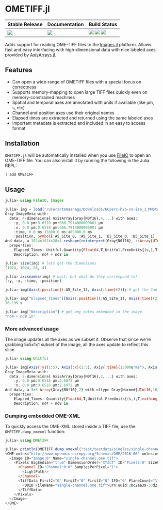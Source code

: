 # OMETIFF.jl

|**Stable Release**                                         | **Documentation**                 | **Build Status**                                              |
|:---------------------------------------------------|:----------------------------------|:--------------------------------------------------------------|
| ![](https://juliahub.com/docs/OMETIFF/version.svg) | [![][docs-stable-img]][docs-stable-url] | [![][status-img]][status-url] [![][ci-img]][ci-url] [![][codecov-img]][codecov-url] |

Adds support for reading OME-TIFF files to the [Images.jl](https://github.com/JuliaImages/Images.jl)
platform. Allows fast and easy interfacing with high-dimensional data with nice
labeled axes provided by [AxisArrays.jl](https://github.com/JuliaImages/AxisArrays.jl).

## Features

- Can open a wide-range of OMETIFF files with a special focus on [correctness](https://github.com/tlnagy/OMETIFF.jl/blob/master/test/runtests.jl)
- Supports memory-mapping to open large TIFF files quickly even on
  memory-constrained machines
- Spatial and temporal axes are annotated with units if available (like μm, s, etc)
- Channel and position axes use their original names
- Elapsed times are extracted and returned using the same labeled axes
- Important metadata is extracted and included in an easy to access format

## Installation

`OMETIFF.jl` will be automatically installed when you use [FileIO](https://github.com/JuliaIO/FileIO.jl) to open an OME-TIFF file. You can also install it by running the following in the Julia REPL:

```julia
] add OMETIFF
```

## Usage

```julia
julia> using FileIO, Images

julia> img = load("/Users/tamasnagy/Downloads/66perc-h2o-vs-iso_1_MMStack.ome.tif")
Gray ImageMeta with:
  data: 4-dimensional AxisArray{Gray{N0f16},4,...} with axes:
    :y, 0.0 μm:0.6518 μm:666.7914000000001 μm
    :x, 0.0 μm:0.6518 μm:666.7914000000001 μm
    :time, 0.0 ms:15000.0 ms:405000.0 ms
    :position, Symbol[:A5_Site_0, :A5_Site_1, :B5_Site_0, :B5_Site_1]
And data, a 1024×1024×28×4 reshape(reinterpret(Gray{N0f16}, ::Array{UInt16,6}), 1024, 1024, 28, 4) with eltype Gray{Normed{UInt16,16}}
  properties:
    Elapsed_Times: Unitful.Quantity{Float64,𝐓,Unitful.FreeUnits{(s,),𝐓,nothing}}[2.525 s 3.35 s 5.638 s 6.534 s; 15.398 s 16.195 s 18.743 s 19.506 s; … ; 390.389 s 391.154 s 393.282 s 393.984 s; 405.391 s 406.13 s 408.316 s 409.101 s]
    Description: nd4 + nd8 in

julia> size(img) # lets get the dimensions
(1024, 1024, 28, 4)

julia> axisnames(img) # wait, but what do they correspond to?
(:y, :x, :time, :position)

julia> img[Axis{:position}(:A5_Site_1), Axis{:time}(2)]; # get the 2nd time point in position A5

julia> img["Elapsed_Times"][Axis{:position}(:A5_Site_1), Axis{:time}(2)] # get exact time when that slice was taken
16.195 s

julia> img["Description"] # get any notes embedded in the image
"nd4 + nd8 in"
```

### More advanced usage

The image updates all the axes as we subset it. Observe that since we're grabbing 5x5x1x1 subset of
the image, all the axes update to reflect this slice.

```julia
julia> using Unitful

julia> img[Axis{:y}(1:5), Axis{:x}(1:5), Axis{:time}(15000u"ms"), Axis{:position}(1)]
Gray ImageMeta with:
  data: 2-dimensional AxisArray{Gray{N0f16},2,...} with axes:
    :y, 0.0 μm:0.6518 μm:2.6072 μm
    :x, 0.0 μm:0.6518 μm:2.6072 μm
And data, a 5×5 Array{Gray{N0f16},2} with eltype Gray{Normed{UInt16,16}}
  properties:
    Elapsed_Times: Quantity{Float64,𝐓,Unitful.FreeUnits{(s,),𝐓,nothing}}[2.525 s 3.35 s 5.638 s 6.534 s; 15.398 s 16.195 s 18.743 s 19.506 s; … ; 390.389 s 391.154 s 393.282 s 393.984 s; 405.391 s 406.13 s 408.316 s 409.101 s]
    Description: nd4 + nd8 in
```

### Dumping embedded OME-XML

To quickly access the OME-XML stored inside a TIFF file, use the
`OMETIFF.dump_omexml` function:

```julia
julia> using OMETIFF

julia> println(OMETIFF.dump_omexml("test/testdata/singles/single-channel.ome.tif"))
<OME xmlns="http://www.openmicroscopy.org/Schemas/OME/2016-06" xmlns:xsi="http://www.w3.org/2001/XMLSchema-instance" Creator="OME Bio-Formats 5.2.2" UUID="urn:uuid:2bc2aa39-30d2-44ee-8399-c513492dd5de" xsi:schemaLocation="http://www.openmicroscopy.org/Schemas/OME/2016-06 http://www.openmicroscopy.org/Schemas/OME/2016-06/ome.xsd">
  <Image ID="Image:0" Name="single-channel.ome.tif">
    <Pixels BigEndian="true" DimensionOrder="XYZCT" ID="Pixels:0" SizeC="1" SizeT="1" SizeX="439" SizeY="167" SizeZ="1" Type="int8">
      <Channel ID="Channel:0:0" SamplesPerPixel="1">
        <LightPath/>
      </Channel>
      <TiffData FirstC="0" FirstT="0" FirstZ="0" IFD="0" PlaneCount="1">
        <UUID FileName="single-channel.ome.tif">urn:uuid:2bc2aa39-30d2-44ee-8399-c513492dd5de</UUID>
      </TiffData>
    </Pixels>
  </Image>
</OME>
```


[docs-stable-img]: https://img.shields.io/badge/docs-stable-blue.svg
[docs-stable-url]: https://tamasnagy.com/OMETIFF.jl/stable/

[ci-img]: https://github.com/tlnagy/OMETIFF.jl/workflows/CI/badge.svg
[ci-url]: https://github.com/tlnagy/OMETIFF.jl/actions

[codecov-img]: https://codecov.io/gh/tlnagy/OMETIFF.jl/branch/master/graph/badge.svg
[codecov-url]: https://codecov.io/gh/tlnagy/OMETIFF.jl

[status-img]: https://www.repostatus.org/badges/latest/active.svg
[status-url]: https://www.repostatus.org/#active
